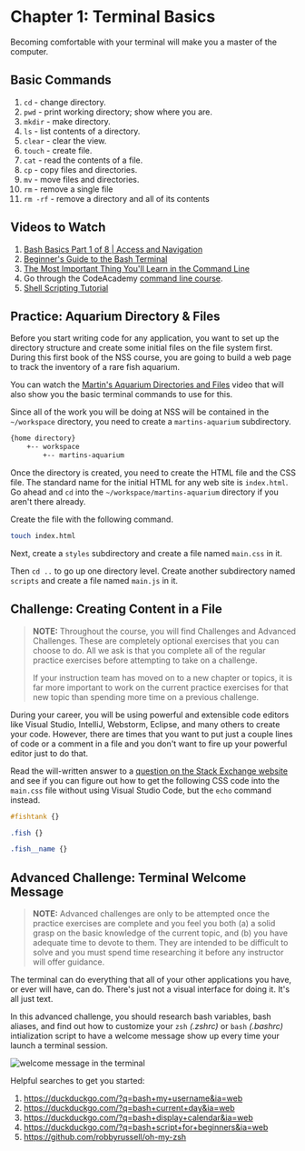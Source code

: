 # Chapter 1: Terminal Basics

Becoming comfortable with your terminal will make you a master of the computer.

## Basic Commands

1. `cd` - change directory.
1. `pwd` - print working directory; show where you are.
1. `mkdir` - make directory.
1. `ls` - list contents of a directory.
1. `clear` - clear the view.
1. `touch` - create file.
1. `cat` - read the contents of a file.
1. `cp` - copy files and directories.
1. `mv` - move files and directories.
1. `rm` - remove a single file
1. `rm -rf` - remove a directory and all of its contents

## Videos to Watch

1. [Bash Basics Part 1 of 8 | Access and Navigation](https://youtu.be/eH8Z9zeywq0?t=885)
1. [Beginner's Guide to the Bash Terminal](https://www.youtube.com/watch?v=oxuRxtrO2Ag)
1. [The Most Important Thing You'll Learn in the Command Line](https://www.youtube.com/watch?v=q7-aEspwwEI)
1. Go through the CodeAcademy [command line course](https://www.codecademy.com/learn/learn-the-command-line).
1. [Shell Scripting Tutorial](https://www.youtube.com/watch?v=hwrnmQumtPw)

## Practice: Aquarium Directory &amp; Files

Before you start writing code for any application, you want to set up the directory structure and create some initial files on the file system first. During this first book of the NSS course, you are going to build a web page to track the inventory of a rare fish aquarium.

You can watch the [Martin's Aquarium Directories and Files](https://www.youtube.com/watch?v=ogHzpf4Kelk) video that will also show you the basic terminal commands to use for this.

Since all of the work you will be doing at NSS will be contained in the `~/workspace` directory, you need to create a `martins-aquarium` subdirectory.

```sh
{home directory}
    +-- workspace
        +-- martins-aquarium
```

Once the directory is created, you need to create the HTML file and the CSS file. The standard name for the initial HTML for any web site is `index.html`. Go ahead and `cd` into the `~/workspace/martins-aquarium` directory if you aren't there already.

Create the file with the following command.

```sh
touch index.html
```

Next, create a `styles` subdirectory and create a file named `main.css` in it.

Then `cd ..` to go up one directory level. Create another subdirectory named `scripts` and create a file named `main.js` in it.

## Challenge: Creating Content in a File

> **NOTE:** Throughout the course, you will find Challenges and Advanced Challenges. These are completely optional exercises that you can choose to do. All we ask is that you complete all of the regular practice exercises before attempting to take on a challenge.
>
> If your instruction team has moved on to a new chapter or topics, it is far more important to work on the current practice exercises for that new topic than spending more time on a previous challenge.

During your career, you will be using powerful and extensible code editors like Visual Studio, IntelliJ, Webstorm, Eclipse, and many others to create your code. However, there are times that you want to put just a couple lines of code or a comment in a file and you don't want to fire up your powerful editor just to do that.

Read the will-written answer to a [question on the Stack Exchange website](https://unix.stackexchange.com/questions/77277/how-to-append-multiple-lines-to-a-file) and see if you can figure out how to get the following CSS code into the `main.css` file without using Visual Studio Code, but the `echo` command instead.

```css
#fishtank {}

.fish {}

.fish__name {}
```

## Advanced Challenge: Terminal Welcome Message

> **NOTE:** Advanced challenges are only to be attempted once the practice exercises are complete and you feel you both (a) a solid grasp on the basic knowledge of the current topic, and (b) you have adequate time to devote to them. They are intended to be difficult to solve and you must spend time researching it before any instructor will offer guidance.

The terminal can do everything that all of your other applications you have, or ever will have, can do. There's just not a visual interface for doing it. It's all just text.

In this advanced challenge, you should research bash variables, bash aliases, and find out how to customize your `zsh` _(.zshrc)_ or `bash` _(.bashrc)_ intialization script to have a welcome message show up every time your launch a terminal session.

![welcome message in the terminal](./images/terminal-welcome.gif)

Helpful searches to get you started:

1. https://duckduckgo.com/?q=bash+my+username&ia=web
1. https://duckduckgo.com/?q=bash+current+day&ia=web
1. https://duckduckgo.com/?q=bash+display+calendar&ia=web
1. https://duckduckgo.com/?q=bash+script+for+beginners&ia=web
1. https://github.com/robbyrussell/oh-my-zsh
